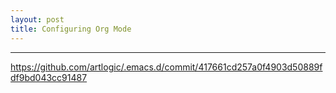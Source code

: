 ```yaml
---
layout: post
title: Configuring Org Mode
---
```


***

<https://github.com/artlogic/.emacs.d/commit/417661cd257a0f4903d50889fdf9bd043cc91487>

